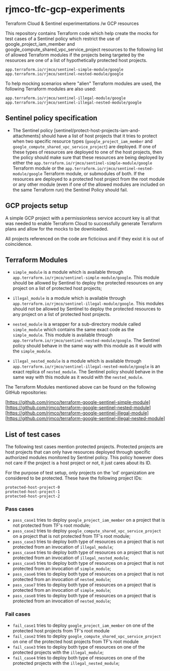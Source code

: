 # rjmco-tfc-gcp-experiments

Terraform Cloud & Sentinel experimentations /w GCP resources

This repository contains Terraform code which help create the mocks for test cases of a Sentinel policy which restrict the use of google_project_iam_member and google_compute_shared_vpc_service_project resources to the following list of allowed Terraform modules if the projects being targeted by the resources are one of a list of hypothetically protected host projects.

```
app.terraform.io/rjmco/sentinel-simple-module/google
app.terraform.io/rjmco/sentinel-nested-module/google
```

To help mocking scenarios where "alien" Terraform modules are used, the following Terraform modules are also used:

```
app.terraform.io/rjmco/sentinel-illegal-module/google
app.terraform.io/rjmco/sentinel-illegal-nested-module/google
```
## Sentinel policy specification

* The Sentinel policy [sentinel/protect-host-projects-iam-and-attachments] should have a list of host projects that it tries to protect when two specific resource types (`google_project_iam_member` and `google_compute_shared_vpc_service_project`) are deployed. If one of these types of resources are deployed to one of the host projects, then the policy should make sure that these resources are being deployed by either the `app.terraform.io/rjmco/sentinel-simple-module/google` Terraform module or the `app.terraform.io/rjmco/sentinel-nested-module/google` Terraform module, or submodules of both. If the resources are deployed to a protected host project from the root module or any other module (even if one of the allowed modules are included on the same Terraform run) the Sentinel Policy should fail.

## GCP projects setup

A simple GCP project with a permissionless service account key is all that was needed to enable Terraform Cloud to successfully generate Terraform plans and allow for the mocks to be downloaded.

All projects referenced on the code are ficticious and if they exist it is out of coincidence.

## Terraform Modules

* `simple_module` is a module which is available through `app.terraform.io/rjmco/sentinel-simple-module/google`. This module should be allowed by Sentinel to deploy the protected resources on any project on a list of protected host projects;

* `illegal_module` is a module which is available through `app.terraform.io/rjmco/sentinel-illegal-module/google`. This modules should not be allowed by Sentinel to deploy the protected resources to any project on a list of protected host projects.

* `nested_module` is a wrapper for a sub-directory module called `simple_module` which contains the same exact code as the `simple_module`. This module is available through `app.terraform.io/rjmco/sentinel-nested-module/google`. The Sentinel policy should behave in the same way with this module as it would with the `simple_module`.

* `illegal_nested_module` is a module which is available through `app.terraform.io/rjmco/sentinel-illegal-nested-module/google` is an exact replica of `nested_module`. The Sentinel policy should behave in the same way with this module as it would with the `nested_module`.

The Terraform Modules mentioned above can be found on the following GitHub repositories:

[https://github.com/rjmco/terraform-google-sentinel-simple-module]
[https://github.com/rjmco/terraform-google-sentinel-nested-module]
[https://github.com/rjmco/terraform-google-sentinel-illegal-module]
[https://github.com/rjmco/terraform-google-sentinel-illegal-nested-module]

## List of test cases

The following test cases mention protected projects. Protected projects are host projects that can only have resources deployed through specific authorized modules monitored by Sentinel policy. This policy however does not care if the project is a host project or not, it just cares about its ID.

For the purpose of test setup, only projects on the 'od' organization are considered to be protected. These have the following project IDs:

```
protected-host-project-0
protected-host-project-1
protected-host-project-2
```

### Pass cases

* `pass_case1` tries to deploy `google_project_iam_member` on a project that is not protected from TF's root module;
* `pass_case2` tries to deploy `google_compute_shared_vpc_service_project` on a project that is not protected from TF's root module;
* `pass_case3` tries to deploy both type of resources on a project that is not protected from an invocation of `illegal_module`;
* `pass_case4` tries to deploy both type of resources on a project that is not protected from an invocation of `illegal_nested_module`;
* `pass_case5` tries to deploy both type of resources on a project that is not protected from an invocation of `simple_module`;
* `pass_case6` tries to deploy both type of resources on a project that is not protected from an invocation of `nested_module`;
* `pass_case7` tries to deploy both type of resources on a project that is protected from an invocation of `simple_module`;
* `pass_case8` tries to deploy both type of resources on a project that is protected from an invocation of `nested_module`;

### Fail cases

* `fail_case1` tries to deploy `google_project_iam_member` on one of the protected host projects from TF's root module
* `fail_case2` tries to deploy `google_compute_shared_vpc_service_project` on one of the protected host projects from TF's root module 
* `fail_case3` tries to deploy both type of resources on one of the protected projects with the `illegal_module`;
* `fail_case4` tries to deploy both type of resources on one of the protected projects with the `illegal_nested_module`;